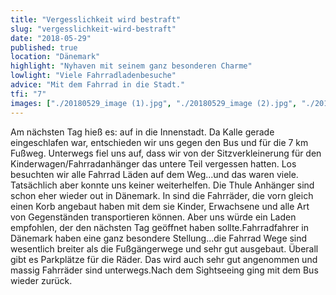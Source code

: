 ```yaml
---
title: "Vergesslichkeit wird bestraft"
slug: "vergesslichkeit-wird-bestraft"
date: "2018-05-29"
published: true
location: "Dänemark"
highlight: "Nyhaven mit seinem ganz besonderen Charme"
lowlight: "Viele Fahrradladenbesuche"
advice: "Mit dem Fahrrad in die Stadt."
tfi: "7"
images: ["./20180529_image (1).jpg", "./20180529_image (2).jpg", "./20180529_image (3).jpg", "./20180529_image (4).jpg", "./20180529_image (5).jpg", "./20180529_image (6).jpg", "./20180529_image (7).jpg", "./20180529_image (8).jpg", "./20180529_image (9).jpg", "./20180529_image (10).jpg", "./20180529_image (11).jpg", "./20180529_image (12).jpg", "./20180529_image (13).jpg", "./20180529_image (14).jpg", "./20180529_image (15).jpg"]
---
```


Am nächsten Tag hieß es: auf in die Innenstadt. Da Kalle gerade eingeschlafen war, entschieden wir uns gegen den Bus und für die 7 km Fußweg. Unterwegs fiel uns auf, dass wir von der Sitzverkleinerung für den Kinderwagen/Fahrradanhänger das untere Teil vergessen hatten. Los besuchten wir alle Fahrrad Läden auf dem Weg...und das waren viele. Tatsächlich aber konnte uns keiner weiterhelfen. Die Thule Anhänger sind schon eher wieder out in Dänemark. In sind die Fahrräder, die vorn gleich einen Korb angebaut haben mit dem sie Kinder, Erwachsene und alle Art von Gegenständen transportieren können. Aber uns würde ein Laden empfohlen, der den nächsten Tag geöffnet haben sollte.Fahrradfahrer in Dänemark haben eine ganz besondere Stellung...die Fahrrad Wege sind wesentlich breiter als die Fußgängerwege und sehr gut ausgebaut. Überall gibt es Parkplätze für die Räder. Das wird auch sehr gut angenommen und massig Fahrräder sind unterwegs.Nach dem Sightseeing ging mit dem Bus wieder zurück.
